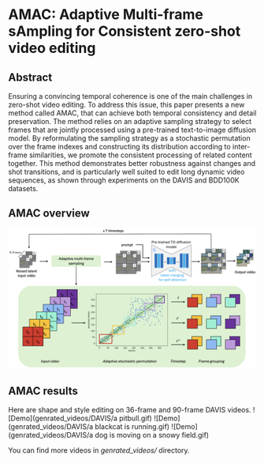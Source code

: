 # AMAC: Adaptive Multi-frame sAmpling for Consistent zero-shot video editing

## Abstract
Ensuring a convincing temporal coherence is one of the main challenges in zero-shot video editing. To address this issue, this paper presents a new method called AMAC, that can achieve both temporal consistency and detail preservation. The method relies on an adaptive sampling strategy to select frames that are jointly processed using a pre-trained text-to-image diffusion model. By reformulating the sampling strategy as a stochastic permutation over the frame indexes and constructing its distribution according to inter-frame similarities, we promote the consistent processing of related content together. This method demonstrates better robustness against changes and shot transitions, and is particularly well suited to edit long dynamic video sequences, as shown through experiments on the DAVIS and BDD100K datasets.

## AMAC overview
[![PDF Thumbnail](fig/AMAC-overview.png)](fig/AMAC-overview.pdf)

## AMAC results
Here are shape and style editing on 36-frame and 90-frame DAVIS videos.
![Demo](genrated_videos/DAVIS/a pitbull.gif)
![Demo](genrated_videos/DAVIS/a blackcat is running.gif)
![Demo](genrated_videos/DAVIS/a dog is moving on a snowy field.gif)

You can find more videos in *genrated_videos/* directory.
